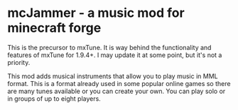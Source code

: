 # mcJammer - a music mod for minecraft forge

This is the precursor to mxTune. It is way behind the functionality and features of mxTune for 1.9.4+. I may update it at some point, but it's not a priority.

This mod adds musical instruments that allow you to play music in MML format. This is a format already used in some popular online games so there are many tunes available or you can create your own. You can play solo or in groups of up to eight players.
